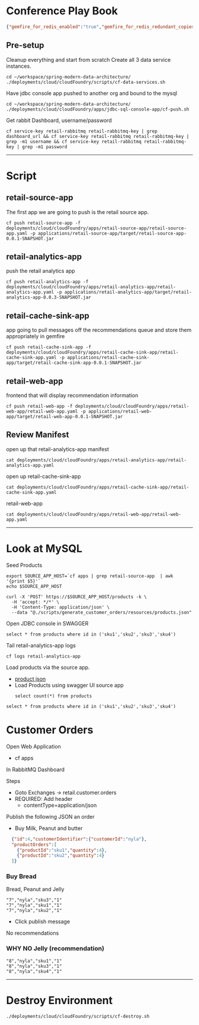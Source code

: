 # Conference Play Book


```json
{"gemfire_for_redis_enabled":"true","gemfire_for_redis_redundant_copies":2,"gemfire_for_redis_region_name": "GF_REDIS"}
```

## Pre-setup 

Cleanup everything and start from scratch
Create all 3 data service instances.

```shell
cd ~/workspace/spring-modern-data-architecture/
./deployments/cloud/cloudFoundry/scripts/cf-data-services.sh
```

Have jdbc console app pushed to another org and bound to the mysql

```shell
cd ~/workspace/spring-modern-data-architecture/
./deployments/cloud/cloudFoundry/apps/jdbc-sql-console-app/cf-push.sh
```

Get rabbit Dashboard, username/password

```shell
cf service-key retail-rabbitmq retail-rabbitmq-key | grep dashboard_url && cf service-key retail-rabbitmq retail-rabbitmq-key | grep -m1 username && cf service-key retail-rabbitmq retail-rabbitmq-key | grep -m1 password
```

----------------------------------------
# Script

## retail-source-app

The first app we are going to push is the retail source app.


```shell
cf push retail-source-app -f deployments/cloud/cloudFoundry/apps/retail-source-app/retail-source-app.yaml -p applications/retail-source-app/target/retail-source-app-0.0.1-SNAPSHOT.jar
```


## retail-analytics-app

push the retail analytics app

```shell
cf push retail-analytics-app -f deployments/cloud/cloudFoundry/apps/retail-analytics-app/retail-analytics-app.yaml -p applications/retail-analytics-app/target/retail-analytics-app-0.0.3-SNAPSHOT.jar
```



## retail-cache-sink-app

app going to pull messages off the recommendations queue and store them appropriately in gemfire

```shell
cf push retail-cache-sink-app -f deployments/cloud/cloudFoundry/apps/retail-cache-sink-app/retail-cache-sink-app.yaml -p applications/retail-cache-sink-app/target/retail-cache-sink-app-0.0.1-SNAPSHOT.jar
```



## retail-web-app

frontend that will display recommendation information

```shell
cf push retail-web-app -f deployments/cloud/cloudFoundry/apps/retail-web-app/retail-web-app.yaml -p applications/retail-web-app/target/retail-web-app-0.0.1-SNAPSHOT.jar
```

## Review Manifest

open up that retail-analytics-app manifest
```shell
cat deployments/cloud/cloudFoundry/apps/retail-analytics-app/retail-analytics-app.yaml
```

open up retail-cache-sink-app

```shell
cat deployments/cloud/cloudFoundry/apps/retail-cache-sink-app/retail-cache-sink-app.yaml
```
retail-web-app

```shell
cat deployments/cloud/cloudFoundry/apps/retail-web-app/retail-web-app.yaml 
```

--------------------------------
# Look at MySQL

Seed Products

```shell
export SOURCE_APP_HOST=`cf apps | grep retail-source-app  | awk  '{print $5}'`
echo $SOURCE_APP_HOST
```

```shell
curl -X 'POST' https://$SOURCE_APP_HOST/products -k \
  -H 'accept: */*' \
  -H 'Content-Type: application/json' \
  --data "@./scripts/generate_customer_orders/resources/products.json" 
```

Open JDBC console in SWAGGER

```roomsql
select * from products where id in ('sku1','sku2','sku3','sku4')
```

Tail retail-analytics-app logs

```shell
cf logs retail-analytics-app
```

Load products via the source app.

- [product json](https://raw.githubusercontent.com/Tanzu-Solutions-Engineering/spring-modern-data-architecture/main/scripts/generate_customer_orders/resources/products_full.json)
- Load Products using swagger UI source app
  ```roomsql
  select count(*) from products
  ```
  
```roomsql
select * from products where id in ('sku1','sku2','sku3','sku4')
```


# Customer Orders



Open Web Application

- cf apps



In RabbitMQ Dashboard

Steps

- Goto Exchanges -> retail.customer.orders
- REQUIRED: Add header
  - contentType=application/json

Publish the following JSON an order

- Buy Milk, Peanut and butter

```json
  {"id":4,"customerIdentifier":{"customerId":"nyla"},
  "productOrders":[
    {"productId":"sku1","quantity":4},
    {"productId":"sku2","quantity":4}
  ]}
```


### Buy Bread


Bread, Peanut and Jelly

```csv
"7","nyla","sku3","1"
"7","nyla","sku1","1"
"7","nyla","sku2","1"
```

- Click publish message

No recommendations

### WHY NO Jelly (recommendation)

```csv
"8","nyla","sku1","1"
"8","nyla","sku3","1"
"8","nyla","sku4","1"
```


--------------

# Destroy Environment

```shell
./deployments/cloud/cloudFoundry/scripts/cf-destroy.sh
```
